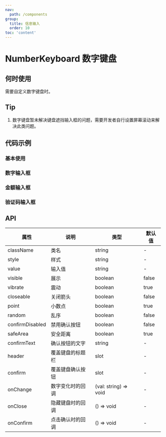 ```yaml
---
nav:
  path: /components
group:
  title: 信息输入
  order: 10
toc: 'content'
---
```


# NumberKeyboard 数字键盘

<!-- <code src="../../docs/components/compatibility.tsx" inline="true"></code> -->

## 何时使用

需要自定义数字键盘时。

## Tip

1. 数字键盘暂未解决键盘遮挡输入框的问题，需要开发者自行设置屏幕滚动来解决此类问题。

## 代码示例

### 基本使用

<!-- <code src='pages/NumberKeyboard/index'></code> -->

### 数字输入框

<!-- <code src='pages/NumberKeyboardNumber/index'></code> -->

### 金额输入框

<!-- <code src='pages/NumberKeyboardAmount/index'></code> -->

### 验证码输入框

<!-- <code src='pages/NumberKeyboardCode/index'></code> -->

## API

| 属性            | 说明               | 类型                     | 默认值 |
|-----------------|-------------------|------------------------|-------|
| className       | 类名              | string                | -     |
| style           | 样式              | string                | -     |
| value           | 输入值            | string               | -     |
| visible         | 展示              | boolean              | false |
| vibrate         | 震动              | boolean              | true  |
| closeable       | 关闭箭头          | boolean              | false |
| point           | 小数点            | boolean              | true  |
| random          | 乱序              | boolean              | false |
| confirmDisabled | 禁用确认按钮      | boolean              | false |
| safeArea        | 安全距离          | boolean              | true  |
| confirmText     | 确认按钮的文字    | string                | -     |
| header          | 覆盖键盘的标题栏  | slot                  | -     |
| confirm         | 覆盖键盘确认按钮  | slot                  | -     |
| onChange        | 数字变化时的回调  | (val: string) => void | -     |
| onClose         | 隐藏键盘时的回调  | () => void            | -     |
| onConfirm       | 点击确认时的回调  | () => void            | -     |
